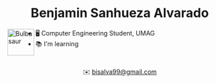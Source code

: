 
  <h1 align = "center">
    Benjamin Sanhueza Alvarado
  </h1> 
  
<div>
  <img src = "https://art.pixilart.com/b25ec9eb49f290a.png" alt = "Bulbasaur" width = "60" align = "left">
</div>

- 🖥️ Computer Engineering Student, UMAG
- 📚 I'm learning
  
<h1 align = "center"></h2> 

<div align ="center" >
✉️ <a href="mailto:bisalva99@gmail.com?subject=Contacto&body=">bisalva99@gmail.com</a>
</div>



<!---
Bisalva/Bisalva is a ✨ special ✨ repository because its `README.md` (this file) appears on your GitHub profile.
You can click the Preview link to take a look at your changes.
--->
